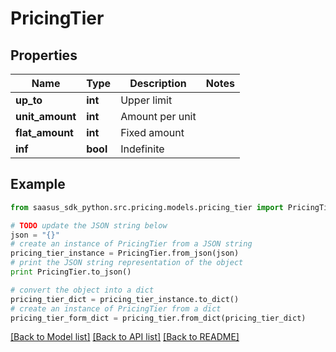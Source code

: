 # PricingTier


## Properties
Name | Type | Description | Notes
------------ | ------------- | ------------- | -------------
**up_to** | **int** | Upper limit | 
**unit_amount** | **int** | Amount per unit | 
**flat_amount** | **int** | Fixed amount | 
**inf** | **bool** | Indefinite | 

## Example

```python
from saasus_sdk_python.src.pricing.models.pricing_tier import PricingTier

# TODO update the JSON string below
json = "{}"
# create an instance of PricingTier from a JSON string
pricing_tier_instance = PricingTier.from_json(json)
# print the JSON string representation of the object
print PricingTier.to_json()

# convert the object into a dict
pricing_tier_dict = pricing_tier_instance.to_dict()
# create an instance of PricingTier from a dict
pricing_tier_form_dict = pricing_tier.from_dict(pricing_tier_dict)
```
[[Back to Model list]](../README.md#documentation-for-models) [[Back to API list]](../README.md#documentation-for-api-endpoints) [[Back to README]](../README.md)



